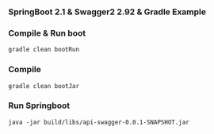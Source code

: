 ### SpringBoot 2.1 & Swagger2 2.92 & Gradle Example

### Compile & Run boot
```
gradle clean bootRun
```

### Compile

```
gradle clean bootJar
```

### Run Springboot

```
java -jar build/libs/api-swagger-0.0.1-SNAPSHOT.jar
```


